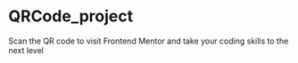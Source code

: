 # QRCode_project
Scan the QR code to visit Frontend Mentor and take your coding skills to the next level
